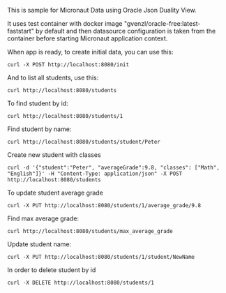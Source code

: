 This is sample for Micronaut Data using Oracle Json Duality View.

It uses test container with docker image "gvenzl/oracle-free:latest-faststart" by default and then
datasource configuration is taken from the container before starting Micronaut application context.

When app is ready, to create initial data, you can use this:
```
curl -X POST http://localhost:8080/init
```
And to list all students, use this:
```
curl http://localhost:8080/students
```
To find student by id:
```
curl http://localhost:8080/students/1
```
Find student by name:
```
curl http://localhost:8080/students/student/Peter
```
Create new student with classes
```
curl -d '{"student":"Peter", "averageGrade":9.8, "classes": ["Math", "English"]}' -H "Content-Type: application/json" -X POST http://localhost:8080/students
```
To update student average grade
```
curl -X PUT http://localhost:8080/students/1/average_grade/9.8
```
Find max average grade:
```
curl http://localhost:8080/students/max_average_grade
```
Update student name:
```
curl -X PUT http://localhost:8080/students/1/student/NewName
```
In order to delete student by id
```
curl -X DELETE http://localhost:8080/students/1
```